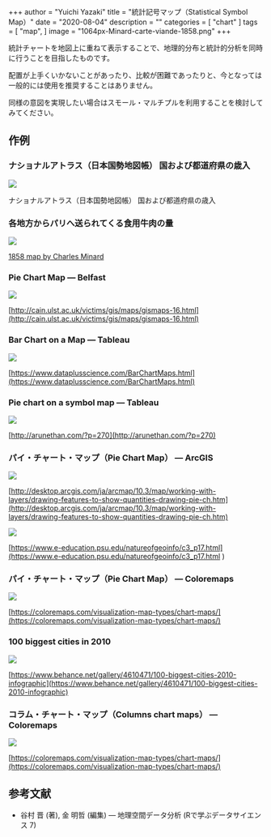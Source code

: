 +++
author = "Yuichi Yazaki"
title = "統計記号マップ（Statistical Symbol Map）"
date = "2020-08-04"
description = ""
categories = [
    "chart"
]
tags = [
    "map",
]
image = "1064px-Minard-carte-viande-1858.png"
+++

統計チャートを地図上に重ねて表示することで、地理的分布と統計的分析を同時に行うことを目指したものです。

配置が上手くいかないことがあったり、比較が困難であったりと、今となっては一般的には使用を推奨することはありません。

同様の意図を実現したい場合はスモール・マルチプルを利用することを検討してみてください。


<!--more-->


## 作例

### ナショナルアトラス（日本国勢地図帳） 国および都道府県の歳入

![](j-atlas-d_j_66.png)

ナショナルアトラス（日本国勢地図帳） 国および都道府県の歳入

### 各地方からパリへ送られてくる食用牛肉の量

![](1064px-Minard-carte-viande-1858.png)

[1858 map by Charles Minard](https://commons.wikimedia.org/wiki/Charles_Joseph_Minard)


### Pie Chart Map — Belfast

![](1_U8xEpDAive7YsN3PIFzSjw.jpg)

[http://cain.ulst.ac.uk/victims/gis/maps/gismaps-16.html](http://cain.ulst.ac.uk/victims/gis/maps/gismaps-16.html)

### Bar Chart on a Map — Tableau

![](1_pIOyHftfXVEwXNvuQTs4zw.png)

[https://www.dataplusscience.com/BarChartMaps.html](https://www.dataplusscience.com/BarChartMaps.html)

### Pie chart on a symbol map — Tableau

![](1_Ht5L2vgisQsjjid5txzndA.png)

[http://arunethan.com/?p=270](http://arunethan.com/?p=270)

### パイ・チャート・マップ（Pie Chart Map） — ArcGIS

![](1_y_P0ESrVxUwKqg6TA1s6bw.png)

[http://desktop.arcgis.com/ja/arcmap/10.3/map/working-with-layers/drawing-features-to-show-quantities-drawing-pie-ch.htm](http://desktop.arcgis.com/ja/arcmap/10.3/map/working-with-layers/drawing-features-to-show-quantities-drawing-pie-ch.htm)

![](1_mAK-AuR0oWkPtICrvXq8Tw.gif)

[https://www.e-education.psu.edu/natureofgeoinfo/c3_p17.html](https://www.e-education.psu.edu/natureofgeoinfo/c3_p17.html
)


### パイ・チャート・マップ（Pie Chart Map） — Coloremaps

![](1_f_EFGJlRSA2uTyp277EniA.png)

[https://coloremaps.com/visualization-map-types/chart-maps/](https://coloremaps.com/visualization-map-types/chart-maps/)

### 100 biggest cities in 2010

![](1_vYlrcEajmqotd7pmMkhw3g.jpeg)

[https://www.behance.net/gallery/4610471/100-biggest-cities-2010-infographic](https://www.behance.net/gallery/4610471/100-biggest-cities-2010-infographic)

### コラム・チャート・マップ（Columns chart maps） — Coloremaps

![](1_P_BLOe42fK636x5d-dkQQ.png)

[https://coloremaps.com/visualization-map-types/chart-maps/](https://coloremaps.com/visualization-map-types/chart-maps/)


## 参考文献

- 谷村 晋 (著), 金 明哲 (編集) — 地理空間データ分析 (Rで学ぶデータサイエンス 7)

